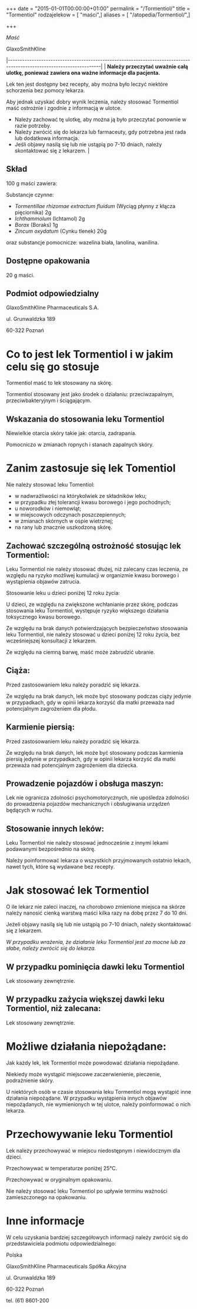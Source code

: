 +++
date = "2015-01-01T00:00:00+01:00"
permalink = "/Tormentiol/"
title = "Tormentiol"
rodzajelekow = [ "maści",]
aliases = [ "/atopedia/Tormentiol/",]

+++

*Maść*

GlaxoSmithKline

|---------------------------------------------------------------------------------------------------------------------|
| **Należy przeczytać uważnie całą ulotkę, ponieważ zawiera ona ważne informacje dla pacjenta.**

 Lek ten jest dostępny bez recepty, aby można było leczyć niektóre schorzenia bez pomocy lekarza.

 Aby jednak uzyskać dobry wynik leczenia, należy stosować Tormentiol maść ostrożnie i zgodnie z informacją w ulotce.

 -   Należy zachować tę ulotkę, aby można ją było przeczytać ponownie w razie potrzeby.
 -   Należy zwrócić się do lekarza lub farmaceuty, gdy potrzebna jest rada lub dodatkowa informacja.
 -   Jeśli objawy nasilą się lub nie ustąpią po 7-10 dniach, należy skontaktować się z lekarzem.                      |

Skład
-----

100 g maści zawiera:

Substancje czynne:

-   *Tormentillae rhizomae extractum fluidum* (Wyciąg płynny z kłącza pięciornika) 2g
-   *Ichthammolum* (Ichtamol) 2g
-   *Borax* (Boraks) 1g
-   *Zincum oxydatum* (Cynku tlenek) 20g

oraz substancje pomocnicze: wazelina biała, lanolina, wanilina.

Dostępne opakowania
-------------------

20 g maści.

Podmiot odpowiedzialny
----------------------

GlaxoSmithKline Pharmaceuticals S.A.

ul. Grunwaldzka 189

60-322 Poznań

Co to jest lek Tormentiol i w jakim celu się go stosuje
=======================================================

Tormentiol maść to lek stosowany na skórę.

Tormentiol stosowany jest jako środek o działaniu: przeciwzapalnym, przeciwbakteryjnym i ściągającym.

Wskazania do stosowania leku Tormentiol
---------------------------------------

Niewielkie otarcia skóry takie jak: otarcia, zadrapania.

Pomocniczo w zmianach ropnych i stanach zapalnych skóry.

Zanim zastosuje się lek Tomentiol
=================================

Nie należy stosować leku Tomentiol:

-   w nadwrażliwości na którykolwiek ze składników leku;
-   w przypadku złej tolerancji kwasu borowego i jego pochodnych;
-   u noworodków i niemowląt;
-   w miejscowych odczynach poszczepiennych;
-   w zmianach skórnych w ospie wietrznej;
-   na rany lub znacznie uszkodzoną skórę.

Zachować szczególną ostrożność stosując lek Tormentiol:
-------------------------------------------------------

Leku Tormentiol nie należy stosować dłużej, niż zalecany czas leczenia, ze względu na ryzyko możliwej kumulacji w organizmie kwasu borowego i wystąpienia objawów zatrucia.

Stosowanie leku u dzieci poniżej 12 roku życia:

U dzieci, ze względu na zwiększone wchłanianie przez skórę, podczas stosowania leku Tormentiol, występuje ryzyko większego działania toksycznego kwasu borowego.

Ze względu na brak danych potwierdzających bezpieczeństwo stosowania leku Tormentiol, nie należy stosować u dzieci poniżej 12 roku życia, bez wcześniejszej konsultacji z lekarzem.

Ze względu na ciemną barwę, maść może zabrudzić ubranie.

Ciąża:
------

Przed zastosowaniem leku należy poradzić się lekarza.

Ze względu na brak danych, lek może być stosowany podczas ciąży jedynie w przypadkach, gdy w opinii lekarza korzyść dla matki przeważa nad potencjalnym zagrożeniem dla płodu.

Karmienie piersią:
------------------

Przed zastosowaniem leku należy poradzić się lekarza.

Ze względu na brak danych, lek może być stosowany podczas karmienia piersią jedynie w przypadkach, gdy w opinii lekarza korzyść dla matki przeważa nad potencjalnym zagrożeniem dla dziecka.

Prowadzenie pojazdów i obsługa maszyn:
--------------------------------------

Lek nie ogranicza zdolności psychomotorycznych, nie upośledza zdolności do prowadzenia pojazdów mechanicznych i obsługiwania urządzeń będących w ruchu.

Stosowanie innych leków:
------------------------

Leku Tormentiol nie należy stosować jednocześnie z innymi lekami podawanymi bezpośrednio na skórę.

Należy poinformować lekarza o wszystkich przyjmowanych ostatnio lekach, nawet tych, które są wydawane bez recepty.

Jak stosować lek Tormentiol
===========================

O ile lekarz nie zaleci inaczej, na chorobowo zmienione miejsca na skórze należy nanosić cienką warstwą maści kilka razy na dobę przez 7 do 10 dni.

Jeżeli objawy nasilą się lub nie ustąpią po 7-10 dniach, należy skontaktować się z lekarzem.

*W przypadku wrażenia, że działanie leku Tormentiol jest za mocne lub za słabe, należy zwrócić się do lekarza.*

W przypadku pominięcia dawki leku Tormentiol
--------------------------------------------

Lek stosowany zewnętrznie.

W przypadku zażycia większej dawki leku Tormentiol, niż zalecana:
-----------------------------------------------------------------

Lek stosowany zewnętrznie.

Możliwe działania niepożądane:
==============================

Jak każdy lek, lek Tormentiol może powodować działania niepożądane.

Niekiedy może wystąpić miejscowe zaczerwienienie, pieczenie, podrażnienie skóry.

U niektórych osób w czasie stosowania leku Tormentiol mogą wystąpić inne działania niepożądane. W przypadku wystąpienia innych objawów niepożądanych, nie wymienionych w tej ulotce, należy poinformować o nich lekarza.

Przechowywanie leku Tormentiol
==============================

Lek należy przechowywać w miejscu niedostępnym i niewidocznym dla dzieci.

Przechowywać w temperaturze poniżej 25°C.

Przechowywać w oryginalnym opakowaniu.

Nie należy stosować leku Tormentiol po upływie terminu ważności zamieszczonego na opakowaniu.

Inne informacje
===============

W celu uzyskania bardziej szczegółowych informacji należy zwrócić się do przedstawiciela podmiotu odpowiedzialnego:

Polska

GlaxoSmithKline Pharmaceuticals Spółka Akcyjna

ul. Grunwaldzka 189

60-322 Poznań

tel. (61) 8601-200
